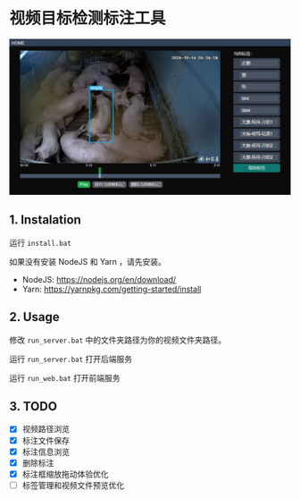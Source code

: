 # 视频目标检测标注工具

![](./doc/main.jpg)

## 1. Instalation
运行 `install.bat`

如果没有安装 NodeJS 和 Yarn ，请先安装。
- NodeJS: https://nodejs.org/en/download/
- Yarn: https://yarnpkg.com/getting-started/install

## 2. Usage
修改 `run_server.bat` 中的文件夹路径为你的视频文件夹路径。

运行 `run_server.bat` 打开后端服务

运行 `run_web.bat` 打开前端服务

## 3. TODO
- [x] 视频路径浏览
- [x] 标注文件保存
- [x] 标注信息浏览
- [x] 删除标注
- [x] 标注框缩放拖动体验优化
- [ ] 标签管理和视频文件预览优化
